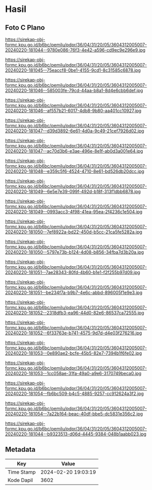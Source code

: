 # Hasil

## Foto C Plano

https://sirekap-obj-formc.kpu.go.id/b6bc/pemilu/pdpr/36/04/31/20/05/3604312005007-20240220-181044--9780e086-76f3-4e42-a596-cd9ec9e296e9.jpg

https://sirekap-obj-formc.kpu.go.id/b6bc/pemilu/pdpr/36/04/31/20/05/3604312005007-20240220-181045--75eaccf8-0be1-4155-9cd1-8c31585c6878.jpg

https://sirekap-obj-formc.kpu.go.id/b6bc/pemilu/pdpr/36/04/31/20/05/3604312005007-20240220-181046--585003fe-79cd-44aa-b8a1-8d4e6cbb6def.jpg

https://sirekap-obj-formc.kpu.go.id/b6bc/pemilu/pdpr/36/04/31/20/05/3604312005007-20240220-181046--af557b21-6017-4db8-9b80-aa401cc10927.jpg

https://sirekap-obj-formc.kpu.go.id/b6bc/pemilu/pdpr/36/04/31/20/05/3604312005007-20240220-181047--d39d3892-6e61-4d0a-9c49-21cef7926d02.jpg

https://sirekap-obj-formc.kpu.go.id/b6bc/pemilu/pdpr/36/04/31/20/05/3604312005007-20240220-181047--ac70d3b6-e3ae-496e-8e1f-ab0d3a001e64.jpg

https://sirekap-obj-formc.kpu.go.id/b6bc/pemilu/pdpr/36/04/31/20/05/3604312005007-20240220-181048--e359c5f6-4524-4710-8e61-bd526db20dcc.jpg

https://sirekap-obj-formc.kpu.go.id/b6bc/pemilu/pdpr/36/04/31/20/05/3604312005007-20240220-181049--6e5e7e39-099f-492d-b18f-313f1dbb6878.jpg

https://sirekap-obj-formc.kpu.go.id/b6bc/pemilu/pdpr/36/04/31/20/05/3604312005007-20240220-181049--0993acc3-4f98-41ea-95ea-2f4236c1e504.jpg

https://sirekap-obj-formc.kpu.go.id/b6bc/pemilu/pdpr/36/04/31/20/05/3604312005007-20240220-181050--7ef8922a-bd22-450d-b5cc-21ca5fe5282a.jpg

https://sirekap-obj-formc.kpu.go.id/b6bc/pemilu/pdpr/36/04/31/20/05/3604312005007-20240220-181050--5797e73b-b124-4d08-b856-34fba7d3b20a.jpg

https://sirekap-obj-formc.kpu.go.id/b6bc/pemilu/pdpr/36/04/31/20/05/3604312005007-20240220-181051--7ae28343-80fd-4b60-b1e1-f2f255b97d09.jpg

https://sirekap-obj-formc.kpu.go.id/b6bc/pemilu/pdpr/36/04/31/20/05/3604312005007-20240220-181051--be234f7a-b9b7-4e6c-abbd-896005f1e9e3.jpg

https://sirekap-obj-formc.kpu.go.id/b6bc/pemilu/pdpr/36/04/31/20/05/3604312005007-20240220-181052--2318dfb3-ea96-44d0-82e6-86537ca72555.jpg

https://sirekap-obj-formc.kpu.go.id/b6bc/pemilu/pdpr/36/04/31/20/05/3604312005007-20240220-181052--6f33763e-b741-4575-9d7d-d4e03f276216.jpg

https://sirekap-obj-formc.kpu.go.id/b6bc/pemilu/pdpr/36/04/31/20/05/3604312005007-20240220-181053--0e890ae2-bcfe-45b5-82e7-7394b1f6fe02.jpg

https://sirekap-obj-formc.kpu.go.id/b6bc/pemilu/pdpr/36/04/31/20/05/3604312005007-20240220-181053--1cc058ae-31fa-49a0-a9e6-3170749beca0.jpg

https://sirekap-obj-formc.kpu.go.id/b6bc/pemilu/pdpr/36/04/31/20/05/3604312005007-20240220-181054--fb6bc509-b4c5-4885-9257-cc912624a3f2.jpg

https://sirekap-obj-formc.kpu.go.id/b6bc/pemilu/pdpr/36/04/31/20/05/3604312005007-20240220-181054--7a22b164-beac-40df-bbe5-dc5831e356c2.jpg

https://sirekap-obj-formc.kpu.go.id/b6bc/pemilu/pdpr/36/04/31/20/05/3604312005007-20240220-181044--b9323513-d06d-4445-9384-048b1aabb023.jpg


## Metadata

| Key        | Value               |
| ---------- | ------------------- |
| Time Stamp | 2024-02-20 19:03:19 |
| Kode Dapil | 3602                |



